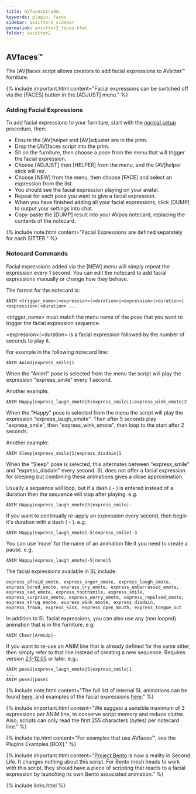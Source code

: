 ```yaml
---
title: AVfaces&trade;
keywords: plugin, faces
sidebar: avsitter2_sidebar
permalink: avsitter2_faces.html
folder: avsitter2
---
```


## AVfaces&trade;

The [AV]faces script allows creators to add facial expressions to AVsitter&trade; furniture. 

{% include important.html content="Facial expressions can be switched off via the [FACES] button in the [ADJUST] menu." %}

### Adding Facial Expressions
To add facial expressions to your furniture, start with the [normal setup](/avsitter2_home.html#setup) procedure, then:

- Ensure the [AV]helper and [AV]adjuster are in the prim.
- Drop the [AV]faces script into the prim.
- Sit on the furniture, then choose a pose from the menu that will trigger the facial expression.
- Choose [ADJUST] then [HELPER] from the menu, and the [AV]helper stick will rez.
- Choose [NEW] from the menu, then choose [FACE] and select an expression from the list.
- You should see the facial expression playing on your avatar.
- Repeat for each pose you want to give a facial expression.
- When you have finished adding all your facial expressions, click [DUMP] to output your settings into chat.
- Copy-paste the [DUMP] result into your AVpos notecard, replacing the contents of the notecard.

{% include note.html content="Facial Expressions are defined separately for each SITTER." %}

### Notecard Commands
Facial expressions added via the [NEW] menu will simply repeat the expression every 1 second. You can edit the notecard to add facial expressions manually or change how they behave.

The format for the notecard is:

	ANIM <trigger_name>|<expression>|<duration>|<expression>|<duration>|<expression>|<duration> ...

&lt;trigger_name&gt; must match the menu name of the pose that you want to trigger the facial expression sequence.

&lt;expression&gt;&#124;&lt;duration&gt; is a facial expression followed by the number of seconds to play it.

For example in the following notecard line:

	ANIM Anim1|express_smile|1

When the "Anim1" pose is selected from the menu the script will play the expression "express_smile" every 1 second.

Another example:

	ANIM Happy|express_laugh_emote|5|express_smile|1|express_wink_emote|2

When the "Happy" pose is selected from the menu the script will play the expression "express_laugh_emote". Then after 5 seconds play "express_smile", then "express_wink_emote", then loop to the start after 2 seconds.

Another example:

	ANIM Sleep|express_smile|1|express_disdain|1

When the "Sleep" pose is selected, this alternates between "express_smile" and "express_disdain" every second. SL does not offer a facial expression for sleeping but combining these animations gives a close approximation.

Usually a sequence will loop, but if a dash ( - ) is entered instead of a duration then the sequence will stop after playing. e.g.

	ANIM Happy|express_laugh_emote|5|express_smile|-

If you want to continually re-apply an expression every second, then begin it's duration with a dash ( - ). e.g:

	ANIM Happy|express_laugh_emote|-5|express_smile|-3

You can use 'none' for the name of an animation file if you need to create a pause. e.g.

	ANIM Happy|express_laugh_emote|-5|none|5

The facial expressions available in SL include:

	express_afraid_emote, express_anger_emote, express_laugh_emote, express_bored_emote, express_cry_emote, express_embarrassed_emote, express_sad_emote, express_toothsmile, express_smile, express_surprise_emote, express_worry_emote, express_repulsed_emote, express_shrug_emote, express_wink_emote, express_disdain, express_frown, express_kiss, express_open_mouth, express_tongue_out

In addition to SL facial expressions, you can also use any (non looped) animation that is in the furniture. e.g:

	ANIM Cheer|ArmsUp|-

If you want to re-use an ANIM line that is already defined for the same sitter, then simply refer to that line instead of creating a new sequence. Requires version [2.1-12.05](http://avsitter.com/updates) or later. e.g.:

	ANIM pose1|express_laugh_emote|5|express_smile|1
	...
	ANIM pose2|pose1

{% include note.html content="The full list of internal SL animations can be found [here](http://wiki.secondlife.com/wiki/Internal_Animations), and examples of the facial expressions [here](http://wiki.secondlife.com/wiki/File:SL_face_expressions.jpg)." %}

{% include important.html content="We suggest a sensible maximum of 3 expressions per ANIM line, to conserve script memory and reduce clutter. Also, scripts can only read the first 255 characters (bytes) per notecard line." %}

{% include tip.html content="For examples that use AVfaces&trade;, see the Plugins Examples [BOX]." %}

{% include important.html content="<a href='https://community.secondlife.com/t5/Featured-News/Introducing-Project-Bento-New-Bones-Added-to-Second-Life-Avatar/ba-p/2987206'>Project Bento</a> is now a reality in Second Life. It changes nothing about this script. For Bento mesh heads to work with this script, they should have a piece of scripting that reacts to a facial expression by launching its own Bento associated animation." %}

{% include links.html %}
